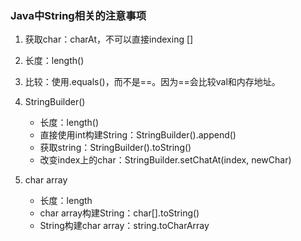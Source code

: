 ### Java中String相关的注意事项

1. 获取char：charAt，不可以直接indexing []

2. 长度：length()

3. 比较：使用.equals()，而不是==。因为==会比较val和内存地址。

4. StringBuilder()
     - 长度：length()
     - 直接使用int构建String：StringBuilder().append()
     - 获取string：StringBuilder().toString()
     - 改变index上的char：StringBuilder.setChatAt(index, newChar)

5. char array
     - 长度：length
     - char array构建String：char[].toString()
     - String构建char array：string.toCharArray
